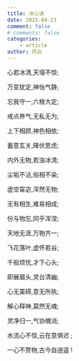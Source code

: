 ```yaml
---
title: 冰心诀
date: 2015-04-23
comment: false
# comments: false
categories:
    - article
author: 风云
---
```


心若冰清,天塌不惊;

<!-- more -->

万变犹定,神怡气静;

忘我守一,六根大定;

戒点养气,无私无为;

上下相顾,神色相依;

蓄意玄关,降伏思虑;

内外无物,若浊冰清;

尘垢不沾,俗相不染;

虚空甯宓,浑然无物;

无有相生,难易相成;

份与物忘,同乎浑涅;

天地无涯,万物齐一;

飞花落叶,虚怀若谷;

千般烦忧,才下心头;

即展眉头,灵台清幽;

心无罣碍,意无所执;

解心释神,莫然无魂;

灵净归一,气协魄消;

水流心不惊,云在意俱迟 ;

一心不赘物,古今自逍遥 !
